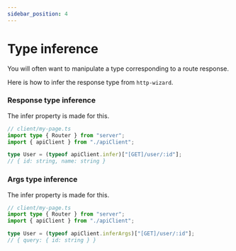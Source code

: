 ```yaml
---
sidebar_position: 4
---
```


# Type inference

You will often want to manipulate a type corresponding to a route response.

Here is how to infer the response type from `http-wizard`.

### Response type inference

The infer property is made for this.

```typescript title="Response type inference"
// client/my-page.ts
import type { Router } from "server";
import { apiClient } from "./apiClient";

type User = (typeof apiClient.infer)["[GET]/user/:id"];
// { id: string, name: string }
```

### Args type inference

The infer property is made for this.

```typescript title="Args type inference"
// client/my-page.ts
import type { Router } from "server";
import { apiClient } from "./apiClient";

type User = (typeof apiClient.inferArgs)["[GET]/user/:id"];
// { query: { id: string } }
```
